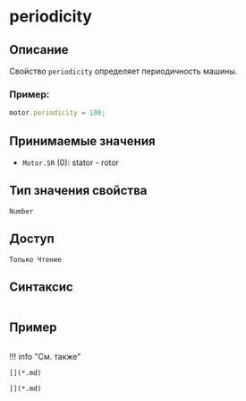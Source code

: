 # periodicity

## Описание
Свойство `periodicity` определяет периодичность машины.

### Пример:
``` javascript
motor.periodicity = 100;
```

## Принимаемые значения
- `Motor.SR` (0): stator - rotor

## Тип значения свойства
`Number`

## Доступ
`Только Чтение`

## Синтаксис
``` javascript

```
## Пример
``` javascript linenums="1"
```
!!! info "См. также"

    [](*.md)
	
	[](*.md)